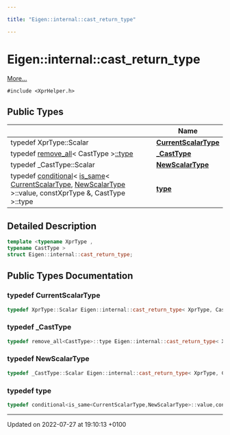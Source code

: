 ```yaml
---

title: "Eigen::internal::cast_return_type"

---
```


# Eigen::internal::cast_return_type



 [More...](#detailed-description)


`#include <XprHelper.h>`

## Public Types

|                | Name           |
| -------------- | -------------- |
| typedef XprType::Scalar | **[CurrentScalarType](http://example.org/classes/structeigen_1_1internal_1_1cast__return__type/#typedef-currentscalartype)**  |
| typedef <a href="http://example.org/classes/structeigen_1_1internal_1_1remove__all/">remove_all</a>< CastType ><a href="http://example.org/classes/structeigen_1_1internal_1_1cast__return__type/#typedef-type">::type</a> | **[_CastType](http://example.org/classes/structeigen_1_1internal_1_1cast__return__type/#typedef--casttype)**  |
| typedef _CastType::Scalar | **[NewScalarType](http://example.org/classes/structeigen_1_1internal_1_1cast__return__type/#typedef-newscalartype)**  |
| typedef <a href="http://example.org/classes/structeigen_1_1internal_1_1conditional/">conditional</a>< <a href="http://example.org/classes/structeigen_1_1internal_1_1is__same/">is_same</a>< <a href="http://example.org/classes/structeigen_1_1internal_1_1cast__return__type/#typedef-currentscalartype">CurrentScalarType</a>, <a href="http://example.org/classes/structeigen_1_1internal_1_1cast__return__type/#typedef-newscalartype">NewScalarType</a> >::value, constXprType &, CastType >::type | **[type](http://example.org/classes/structeigen_1_1internal_1_1cast__return__type/#typedef-type)**  |

## Detailed Description

```cpp
template <typename XprType ,
typename CastType >
struct Eigen::internal::cast_return_type;
```

## Public Types Documentation

### typedef CurrentScalarType

```cpp
typedef XprType::Scalar Eigen::internal::cast_return_type< XprType, CastType >::CurrentScalarType;
```


### typedef _CastType

```cpp
typedef remove_all<CastType>::type Eigen::internal::cast_return_type< XprType, CastType >::_CastType;
```


### typedef NewScalarType

```cpp
typedef _CastType::Scalar Eigen::internal::cast_return_type< XprType, CastType >::NewScalarType;
```


### typedef type

```cpp
typedef conditional<is_same<CurrentScalarType,NewScalarType>::value,constXprType&,CastType>::type Eigen::internal::cast_return_type< XprType, CastType >::type;
```


-------------------------------

Updated on 2022-07-27 at 19:10:13 +0100